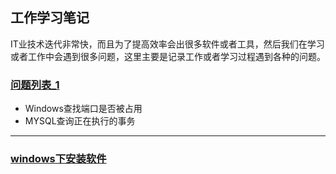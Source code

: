 ## 工作学习笔记

IT业技术迭代非常快，而且为了提高效率会出很多软件或者工具，然后我们在学习或者工作中会遇到很多问题，这里主要是记录工作或者学习过程遇到各种的问题。

### [问题列表_1](https://github.com/Panlf/WorkingNotes/blob/master/WorkProblems_1.md)
- Windows查找端口是否被占用
- MYSQL查询正在执行的事务

---

### [windows下安装软件](https://github.com/Panlf/WorkingNotes/blob/master/InstallSoftOnWindows.md)





